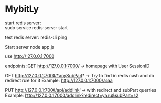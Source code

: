 # MybitLy

start redis server:     
   sudo service redis-server start

test redis server: 
   redis-cli
   ping

Start server node app.js

use http://127.0.0.1:7000


endpoints:
GET http://127.0.0.1:7000/   -> homepage with User SessionID


GET http://127.0.0.1:7000/*anySubPart*   -> Try to find in redis cash and db redirect rule for it
Example: http://127.0.0.1:7000/aaaa


PUT http://127.0.0.1:7000/api/addlink'   -> with redirect  and  subPart querries
Example: http://127.0.0.1:7000/addlink?redirect=ya.ru&subPart=a2